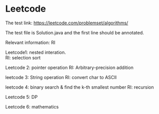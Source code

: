 # Leetcode

The test link: https://leetcode.com/problemset/algorithms/

The test file is Solution.java and the first line should be annotated.

Relevant information: RI

Leetcode1: nested interation.  
RI: selection sort

Leetcode 2: pointer operation
RI: Arbitrary-precision addition

leetcode 3: String operation
RI: convert char to ASCII

leetcode 4: binary search & find the k-th smallest number
RI: recursion

Leetcode 5: DP

Leetcode 6: mathematics



